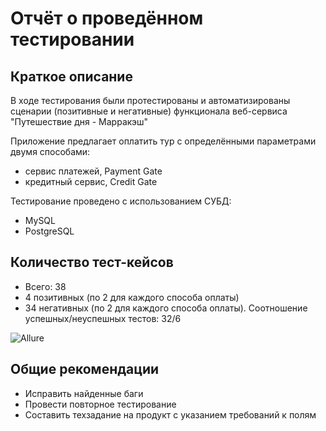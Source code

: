 # Отчёт о проведённом тестировании

## Краткое описание

В ходе тестирования были протестированы и  автоматизированы сценарии (позитивные и негативные) функционала веб-сервиса "Путешествие дня - Марракэш"

Приложение предлагает оплатить тур с определёнными параметрами двумя способами:

- сервис платежей, Payment Gate
- кредитный сервис, Credit Gate

Тестирование проведено с использованием СУБД:

- MySQL
- PostgreSQL

## Количество тест-кейсов

- Всего: 38
- 4 позитивных (по 2 для каждого способа оплаты)
- 34 негативных (по 2 для каждого способа оплаты).
Соотношение успешных/неуспешных тестов: 32/6

![Allure]()


## Общие рекомендации

- Исправить найденные баги
- Провести повторное тестирование
- Составить техзадание на продукт с указанием требований к полям